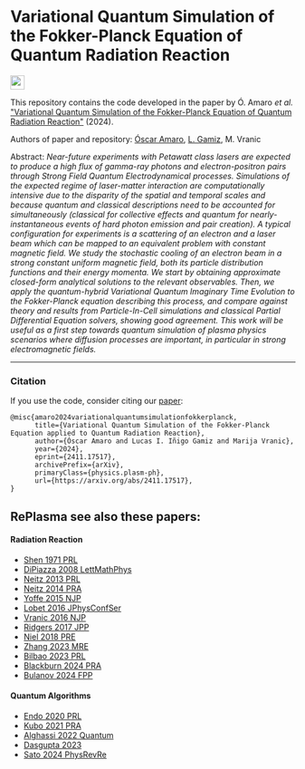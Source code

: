 Variational Quantum Simulation of the Fokker-Planck Equation of Quantum Radiation Reaction
=============================================================================================================================

<a href="https://arxiv.org/abs/2411.17517" style='vertical-align:middle; display:inline;'><img
							src="https://img.shields.io/badge/plasm--ph-arXiv%3A2411.17517-B31B1B.svg" class="plain" style="height:25px;" /></a>

This repository contains the code developed in the paper by Ó. Amaro _et al._ ["Variational Quantum Simulation of the Fokker-Planck Equation of Quantum Radiation Reaction"](https://arxiv.org/abs/2411.17517) (2024).

Authors of paper and repository: [Óscar Amaro](https://github.com/OsAmaro), [L. Gamiz](https://github.com/linigoga), M. Vranic

Abstract: _Near-future experiments with Petawatt class lasers are expected to produce a high flux of gamma-ray photons and electron-positron pairs through Strong Field Quantum Electrodynamical processes. Simulations of the expected regime of laser-matter interaction are computationally intensive due to the disparity of the spatial and temporal scales and because quantum and classical descriptions need to be accounted for simultaneously (classical for collective effects and quantum for nearly-instantaneous events of hard photon emission and pair creation). A typical configuration for experiments is a scattering of an electron and a laser beam which can be mapped to an equivalent problem with constant magnetic field. We study the stochastic cooling of an electron beam in a strong constant uniform magnetic field, both its particle distribution functions and their energy momenta. We start by obtaining approximate closed-form analytical solutions to the relevant observables. Then, we apply the quantum-hybrid Variational Quantum Imaginary Time Evolution to the Fokker-Planck equation describing this process, and compare against theory and results from Particle-In-Cell simulations and classical Partial Differential Equation solvers, showing good agreement. This work will be useful as a first step towards quantum simulation of plasma physics scenarios where diffusion processes are important, in particular in strong electromagnetic fields._

---


### Citation

If you use the code, consider citing our [paper](https://arxiv.org/abs/2411.17517):

```
@misc{amaro2024variationalquantumsimulationfokkerplanck,
      title={Variational Quantum Simulation of the Fokker-Planck Equation applied to Quantum Radiation Reaction}, 
      author={Óscar Amaro and Lucas I. Iñigo Gamiz and Marija Vranic},
      year={2024},
      eprint={2411.17517},
      archivePrefix={arXiv},
      primaryClass={physics.plasm-ph},
      url={https://arxiv.org/abs/2411.17517}, 
}
```

## RePlasma see also these papers:
#### Radiation Reaction
- [Shen 1971 PRL](https://github.com/RePlasma/PhysRevLett.28.455)
- [DiPiazza 2008 LettMathPhys](https://github.com/RePlasma/DiPiazza2008/tree/main)
- [Neitz 2013 PRL](https://github.com/RePlasma/PhysRevLett.111.054802)
- [Neitz 2014 PRA](https://github.com/RePlasma/PhysRevA.90.022102)
- [Yoffe 2015 NJP](https://github.com/RePlasma/Yoffe_2015_New_J._Phys._17_053025)
- [Lobet 2016 JPhysConfSer](https://github.com/RePlasma/Lobet_2016_J._Phys.-_Conf._Ser._688_012058)
- [Vranic 2016 NJP](https://github.com/RePlasma/Vranic_2016_New_J._Phys._18_073035)
- [Ridgers 2017 JPP](https://www.cambridge.org/core/journals/journal-of-plasma-physics/article/signatures-of-quantum-effects-on-radiation-reaction-in-laserelectronbeam-collisions/29DE2EE1FA9375440C85ED700DC1E98B)
- [Niel 2018 PRE](https://github.com/RePlasma/PhysRevE.97.043209)
- [Zhang 2023 MRE](https://github.com/RePlasma/5.0157663)
- [Bilbao 2023 PRL](https://github.com/RePlasma/PhysRevLett.130.165101)
- [Blackburn 2024 PRA](https://github.com/RePlasma/PhysRevA.109.022234)
- [Bulanov 2024 FPP](https://github.com/RePlasma/j.fpp.2024.100036)

#### Quantum Algorithms
- [Endo 2020 PRL](https://github.com/RePlasma/PhysRevLett.125.010501)
- [Kubo 2021 PRA](https://github.com/RePlasma/PhysRevA.103.052425)
- [Alghassi 2022 Quantum](https://github.com/RePlasma/q-2022-06-07-730)
- [Dasgupta 2023](https://github.com/RePlasma/2208.13372)
- [Sato 2024 PhysRevRe](https://github.com/RePlasma/PhysRevResearch.6.033246)
